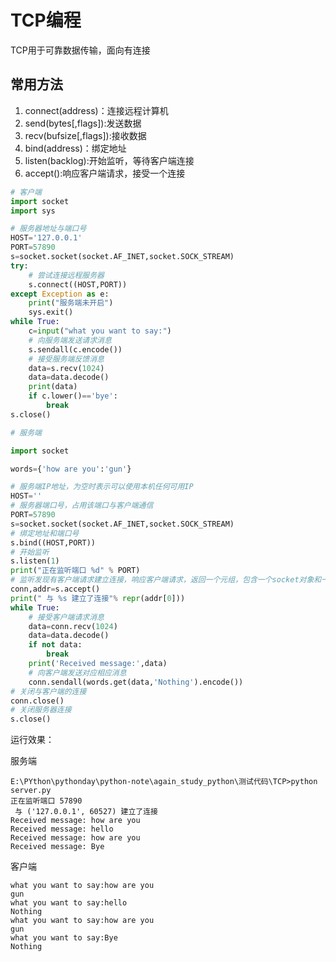 # TCP编程

TCP用于可靠数据传输，面向有连接

## 常用方法

1. connect(address)：连接远程计算机
2. send(bytes[,flags]):发送数据
3. recv(bufsize[,flags]):接收数据
4. bind(address)：绑定地址
5. listen(backlog):开始监听，等待客户端连接
6. accept():响应客户端请求，接受一个连接

```python
# 客户端
import socket
import sys

# 服务器地址与端口号
HOST='127.0.0.1'
PORT=57890
s=socket.socket(socket.AF_INET,socket.SOCK_STREAM)
try:
    # 尝试连接远程服务器
    s.connect((HOST,PORT))
except Exception as e:
    print("服务端未开启")
    sys.exit()
while True:
    c=input("what you want to say:")
    # 向服务端发送请求消息
    s.sendall(c.encode())
    # 接受服务端反馈消息
    data=s.recv(1024)
    data=data.decode()
    print(data)
    if c.lower()=='bye':
        break
s.close()

```

```python
# 服务端

import socket

words={'how are you':'gun'}

# 服务端IP地址，为空时表示可以使用本机任何可用IP
HOST=''
# 服务器端口号，占用该端口与客户端通信
PORT=57890
s=socket.socket(socket.AF_INET,socket.SOCK_STREAM)
# 绑定地址和端口号
s.bind((HOST,PORT))
# 开始监听
s.listen(1)
print("正在监听端口 %d" % PORT)
# 监听发现有客户端请求建立连接，响应客户端请求，返回一个元组，包含一个socket对象和一个客户端信息，也是一个元组(hostaddr, port)
conn,addr=s.accept()
print(" 与 %s 建立了连接"% repr(addr[0]))
while True:
    # 接受客户端请求消息
    data=conn.recv(1024)
    data=data.decode()
    if not data:
        break
    print('Received message:',data)
    # 向客户端发送对应相应消息
    conn.sendall(words.get(data,'Nothing').encode())
# 关闭与客户端的连接
conn.close()
# 关闭服务器连接
s.close()
```

运行效果：

服务端

```shell
E:\PYthon\pythonday\python-note\again_study_python\测试代码\TCP>python server.py
正在监听端口 57890
 与 ('127.0.0.1', 60527) 建立了连接
Received message: how are you
Received message: hello
Received message: how are you
Received message: Bye
```

客户端

```shell
what you want to say:how are you
gun
what you want to say:hello
Nothing
what you want to say:how are you
gun
what you want to say:Bye
Nothing
```
